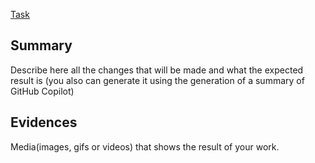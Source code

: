 [Task](https://juntossomosmais.monday.com/boards/XXX/pulses/XXX)

## Summary

Describe here all the changes that will be made and what the expected result is (you also can generate it using the generation of a summary of GitHub Copilot)

## Evidences

Media(images, gifs or videos) that shows the result of your work.
